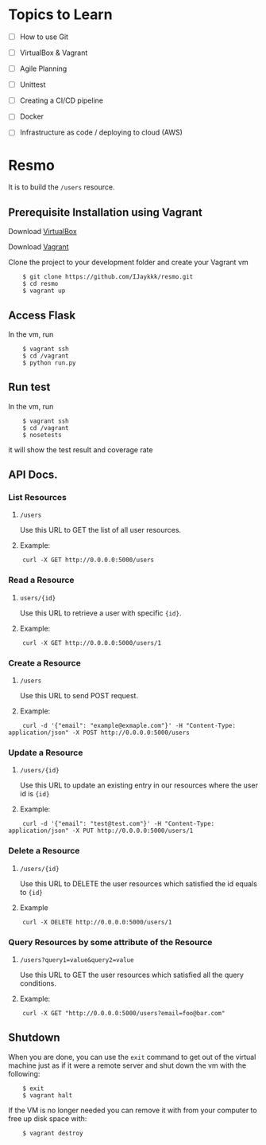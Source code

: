 # Topics to Learn
- [ ] How to use Git
- [ ] VirtualBox & Vagrant
- [ ] Agile Planning
- [ ] Unittest
- [ ] Creating a CI/CD pipeline
- [ ] Docker
- [ ] Infrastructure as code / deploying to cloud (AWS)


# Resmo

It is to build the `/users` resource.


## Prerequisite Installation using Vagrant

Download [VirtualBox](https://www.virtualbox.org/)

Download [Vagrant](https://www.vagrantup.com/)

Clone the project to your development folder and create your Vagrant vm

```
    $ git clone https://github.com/IJaykkk/resmo.git
    $ cd resmo
    $ vagrant up
```

## Access Flask

In the vm, run

```
    $ vagrant ssh
    $ cd /vagrant
    $ python run.py
```

## Run test

In the vm, run
```
    $ vagrant ssh
    $ cd /vagrant
    $ nosetests
```
it will show the test result and coverage rate

## API Docs.

### List Resources 

1. `/users`

    Use this URL to GET the list of all user resources.

2. Example:
```
    curl -X GET http://0.0.0.0:5000/users
```

### Read a Resource
1. `users/{id}`

    Use this URL to retrieve a user with specific `{id}`.

2. Example:
```
    curl -X GET http://0.0.0.0:5000/users/1
```

### Create a Resource 
1. `/users`

    Use this URL to send POST request.

2. Example:
```
    curl -d '{"email": "example@exmaple.com"}' -H "Content-Type: application/json" -X POST http://0.0.0.0:5000/users
```
### Update a Resource
1. `/users/{id}`

    Use this URL to update an existing entry in our resources where the user id is `{id}`

2. Example:
```
    curl -d '{"email": "test@test.com"}' -H "Content-Type: application/json" -X PUT http://0.0.0.0:5000/users/1
```
### Delete a Resource
1. `/users/{id}`

    Use this URL to DELETE the user resources which satisfied the id equals to `{id}`

2. Example
```
    curl -X DELETE http://0.0.0.0:5000/users/1
```

### Query Resources by some attribute of the Resource
1. `/users?query1=value&query2=value`

    Use this URL to GET the user resources which satisfied all the query conditions.

2. Example:
```
    curl -X GET "http://0.0.0.0:5000/users?email=foo@bar.com"
```

## Shutdown
When you are done, you can use the `exit` command to get out of the virtual machine just as if it were a remote server and shut down the vm with the following:

```
    $ exit
    $ vagrant halt
```

If the VM is no longer needed you can remove it with from your computer to free up disk space with:
```
    $ vagrant destroy
```
